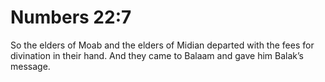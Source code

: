 # Numbers 22:7

So the elders of Moab and the elders of Midian departed with the fees for divination in their hand. And they came to Balaam and gave him Balak’s message.
